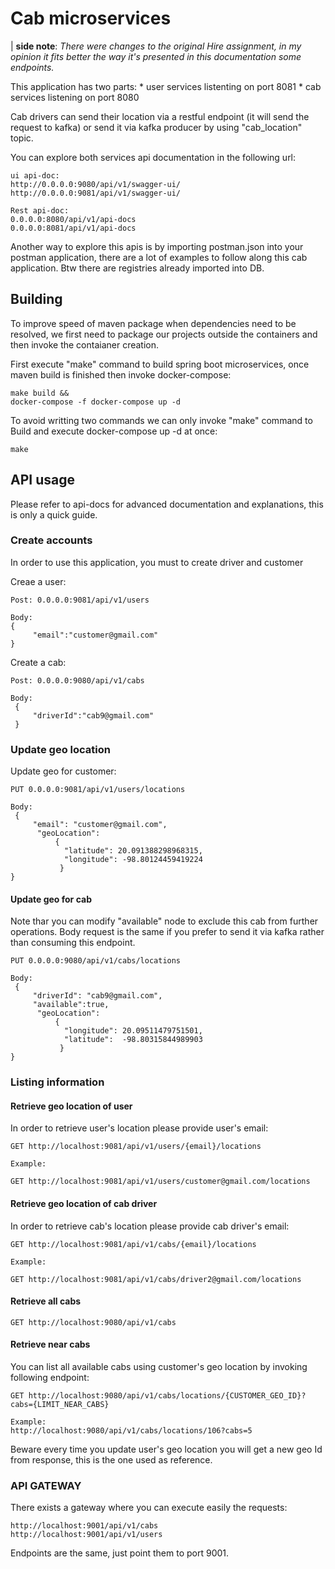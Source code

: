 # Cab microservices 
    
| **side note**: *There were changes to the  original Hire assignment, in my opinion it fits better the way it's presented in this documentation some endpoints.*

This application has two parts: 
    * user services listenting on port 8081
    * cab services listening on port 8080

Cab drivers can send their location via a restful endpoint (it will send the request to kafka) or send it via kafka producer by using "cab_location" topic.

You can explore both services api documentation in the following url:

```
ui api-doc:
http://0.0.0.0:9080/api/v1/swagger-ui/
http://0.0.0.0:9081/api/v1/swagger-ui/

Rest api-doc:
0.0.0.0:8080/api/v1/api-docs
0.0.0.0:8081/api/v1/api-docs

```

Another way to explore this apis is by importing postman.json into your postman application, there are a lot of examples to follow along this cab application. Btw there are registries already imported into DB.

## Building
To improve speed of maven package when dependencies need to be resolved, we first need to package our projects outside the containers and then invoke the contaianer creation. 

First execute "make" command to build spring boot microservices, once maven build is finished then invoke docker-compose:
```
make build &&
docker-compose -f docker-compose up -d
```

To avoid writting two commands we can only invoke "make" command to Build and execute docker-compose up -d at once:
```
make 
```

## API usage

Please refer to api-docs for advanced documentation and explanations, this is only a quick guide.

### Create accounts 
In order to use this application, you must to create driver and customer

Creae a user:

```
Post: 0.0.0.0:9081/api/v1/users

Body: 
{
     "email":"customer@gmail.com"
}
```

Create a cab:
```
Post: 0.0.0.0:9080/api/v1/cabs

Body: 
 {
     "driverId":"cab9@gmail.com"
 }
```
### Update geo location 

Update geo for customer:
```
PUT 0.0.0.0:9081/api/v1/users/locations

Body:
 {
     "email": "customer@gmail.com",
      "geoLocation": 
          {
            "latitude": 20.091388298968315,
            "longitude": -98.80124459419224
           }
}
```

#### Update geo for cab
Note thar you can modify "available" node to exclude this cab from further operations. Body request is the same if you prefer to send it via kafka rather than consuming this endpoint.

```
PUT 0.0.0.0:9080/api/v1/cabs/locations

Body:
 {
     "driverId": "cab9@gmail.com",
     "available":true,
      "geoLocation": 
          {
            "longitude": 20.09511479751501,
            "latitude":  -98.80315844989903
           }
}
```
### Listing information

#### Retrieve geo location of user

In order to retrieve user's location please provide  user's email:
```
GET http://localhost:9081/api/v1/users/{email}/locations

Example:

GET http://localhost:9081/api/v1/users/customer@gmail.com/locations
```

#### Retrieve geo location of cab driver

In order to retrieve cab's location please provide  cab driver's email:
```
GET http://localhost:9081/api/v1/cabs/{email}/locations

Example:

GET http://localhost:9081/api/v1/cabs/driver2@gmail.com/locations
```


#### Retrieve all cabs

```
GET http://localhost:9080/api/v1/cabs
```

#### Retrieve near cabs
You can list all available cabs using customer's geo location by invoking following endpoint:

```
GET http://localhost:9080/api/v1/cabs/locations/{CUSTOMER_GEO_ID}?cabs={LIMIT_NEAR_CABS}

Example:
http://localhost:9080/api/v1/cabs/locations/106?cabs=5
```

Beware every time you update user's geo location you will get a new geo Id from response, this is the one used as reference.


### API GATEWAY

There exists a gateway where you can execute easily the requests:

```
http://localhost:9001/api/v1/cabs
http://localhost:9001/api/v1/users
```
Endpoints are the same, just point them to port 9001.